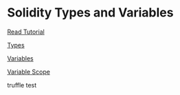 # Solidity Types and Variables

[Read Tutorial](https://betterprogramming.pub/learn-solidity-variables-part-1-657fc27c2cc1)

[Types](https://www.tutorialspoint.com/solidity/solidity_types.htm)

[Variables](https://www.tutorialspoint.com/solidity/solidity_variables.htm)

[Variable Scope](https://www.tutorialspoint.com/solidity/solidity_variable_scope.htm)


truffle test

